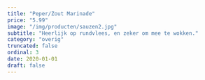 ```yaml
---
title: "Peper/Zout Marinade"
price: "5.99"
image: "/img/producten/sauzen2.jpg"
subtitle: "Heerlijk op rundvlees, en zeker om mee te wokken."
category: "overig"
truncated: false
ordinal: 3
date: 2020-01-01
draft: false
---
```



